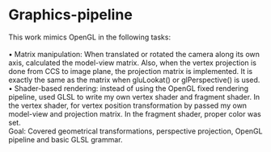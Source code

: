 # Graphics-pipeline
This work mimics OpenGL in the following tasks: <br> <br>
• <bold>Matrix manipulation</bold>: When translated or rotated the camera along its own axis, calculated the model-view matrix. Also, when the vertex projection is done from CCS to image plane, the projection matrix is implemented. It is exactly the same as the matrix when gluLookat() or glPerspective() is used. <br>
• <bold>Shader-based rendering</bold>: instead of using the OpenGL fixed rendering pipeline, used GLSL to write my own vertex shader and fragment shader. In the vertex shader, for vertex position transformation by passed my own model-view and projection matrix. In the fragment shader, proper color was set. <br>
<bold>Goal</bold>: Covered geometrical transformations, perspective projection, OpenGL pipeline and basic GLSL grammar. 
